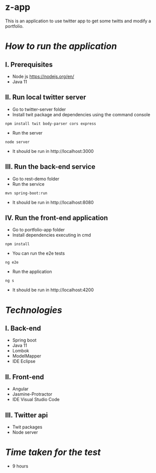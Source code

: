 # z-app
This is an application to use twitter app to get some twitts and modify a portfolio.

# *How to run the application*
## I. Prerequisites
- Node js
https://nodejs.org/en/
- Java 11

## II. Run local twitter server 
- Go to twitter-server folder
- Install twit package and dependencies using the command console
 ```
npm install twit body-parser cors express
```
- Run the server
```
node server
```
- It should be run in http://localhost:3000

## III. Run the back-end service
- Go to rest-demo folder
- Run the service
```
mvn spring-boot:run
```
- It should be run in http://localhost:8080

## IV. Run the front-end application
- Go to portfolio-app folder
- Install dependencies executing in cmd
```
npm install
```
- You can run the e2e tests
```
ng e2e
```
- Run the application
```
ng s
```
- It should be run in http://localhost:4200

# *Technologies*
## I. Back-end
- Spring boot
- Java 11
- Lombok
- ModelMapper
- IDE Eclipse

## II. Front-end
- Angular
- Jasmine-Protractor
- IDE Visual Studio Code

## III. Twitter api
- Twit packages
- Node server

# *Time taken for the test*
- 9 hours
